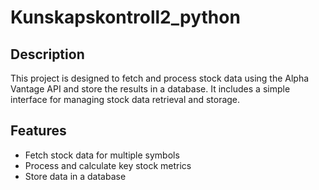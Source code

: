 # Kunskapskontroll2_python

## Description
This project is designed to fetch and process stock data using the Alpha Vantage API and store the results in a database. It includes a simple interface for managing stock data retrieval and storage.

## Features
- Fetch stock data for multiple symbols
- Process and calculate key stock metrics
- Store data in a database
